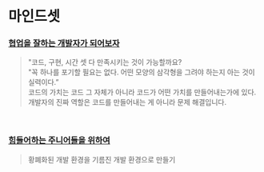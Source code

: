 # 마인드셋
### [협업을 잘하는 개발자가 되어보자](https://velog.io/@teo/collaboration)
> "코드, 구현, 시간 셋 다 만족시키는 것이 가능할까요?   
> "꼭 하나를 포기할 필요는 없다. 어떤 모양의 삼각형을 그려야 하는지 아는 것이 실력이다.”   
> 코드의 가치는 코드 그 자체가 아니라 코드가 어떤 가치를 만들어내는가에 있다.   
> 개발자의 진짜 역할은 코드를 만들어내는 게 아니라 문제 해결입니다.

<br/>

### [힘들어하는 주니어들을 위하여](https://velog.io/@bo-like-chicken/%ED%9E%98%EB%93%A4%EC%96%B4%ED%95%98%EB%8A%94-%EC%A3%BC%EB%8B%88%EC%96%B4%EB%93%A4%EC%9D%84-%EC%9C%84%ED%95%98%EC%97%AC)
> 황폐화된 개발 환경을 기름진 개발 환경으로 만들기

